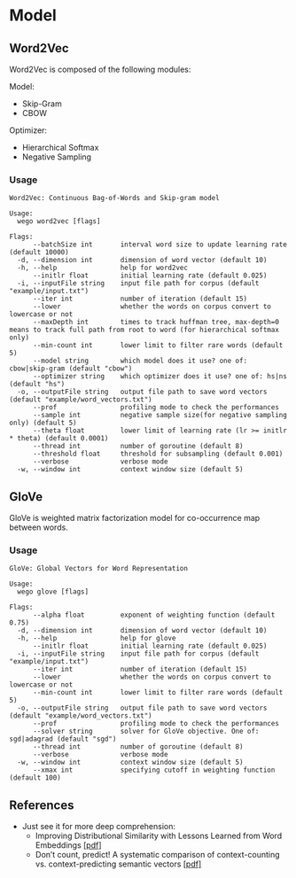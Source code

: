 # Model

## Word2Vec

Word2Vec is composed of the following modules:

Model:
- Skip-Gram
- CBOW

Optimizer:
- Hierarchical Softmax
- Negative Sampling

### Usage

```
Word2Vec: Continuous Bag-of-Words and Skip-gram model

Usage:
  wego word2vec [flags]

Flags:
      --batchSize int       interval word size to update learning rate (default 10000)
  -d, --dimension int       dimension of word vector (default 10)
  -h, --help                help for word2vec
      --initlr float        initial learning rate (default 0.025)
  -i, --inputFile string    input file path for corpus (default "example/input.txt")
      --iter int            number of iteration (default 15)
      --lower               whether the words on corpus convert to lowercase or not
      --maxDepth int        times to track huffman tree, max-depth=0 means to track full path from root to word (for hierarchical softmax only)
      --min-count int       lower limit to filter rare words (default 5)
      --model string        which model does it use? one of: cbow|skip-gram (default "cbow")
      --optimizer string    which optimizer does it use? one of: hs|ns (default "hs")
  -o, --outputFile string   output file path to save word vectors (default "example/word_vectors.txt")
      --prof                profiling mode to check the performances
      --sample int          negative sample size(for negative sampling only) (default 5)
      --theta float         lower limit of learning rate (lr >= initlr * theta) (default 0.0001)
      --thread int          number of goroutine (default 8)
      --threshold float     threshold for subsampling (default 0.001)
      --verbose             verbose mode
  -w, --window int          context window size (default 5)
```

## GloVe

GloVe is weighted matrix factorization model for co-occurrence map between words.

### Usage

```
GloVe: Global Vectors for Word Representation

Usage:
  wego glove [flags]

Flags:
      --alpha float         exponent of weighting function (default 0.75)
  -d, --dimension int       dimension of word vector (default 10)
  -h, --help                help for glove
      --initlr float        initial learning rate (default 0.025)
  -i, --inputFile string    input file path for corpus (default "example/input.txt")
      --iter int            number of iteration (default 15)
      --lower               whether the words on corpus convert to lowercase or not
      --min-count int       lower limit to filter rare words (default 5)
  -o, --outputFile string   output file path to save word vectors (default "example/word_vectors.txt")
      --prof                profiling mode to check the performances
      --solver string       solver for GloVe objective. One of: sgd|adagrad (default "sgd")
      --thread int          number of goroutine (default 8)
      --verbose             verbose mode
  -w, --window int          context window size (default 5)
      --xmax int            specifying cutoff in weighting function (default 100)
```

## References
- Just see it for more deep comprehension:
  - Improving Distributional Similarity
with Lessons Learned from Word Embeddings [[pdf]](http://www.aclweb.org/anthology/Q15-1016)
  - Don’t count, predict! A systematic comparison of
context-counting vs. context-predicting semantic vectors [[pdf]](http://citeseerx.ist.psu.edu/viewdoc/download?doi=10.1.1.648.8023&rep=rep1&type=pdf)
